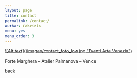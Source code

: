 ```yaml
---
layout: page
title: contact
permalink: /contact/
author: Fabrizio
menu: yes
menu_order: 3
---
```


<a href= "http://www.eventiartevenezia.com/" target="blank">
![Alt text](/images/contact_foto_low.jpg "Eventi Arte Venezia")
</a>
<br>
<br>
Forte Marghera – Atelier Palmanova – Venice
<br>

<a href="http://materiaterza.com">back</a>
